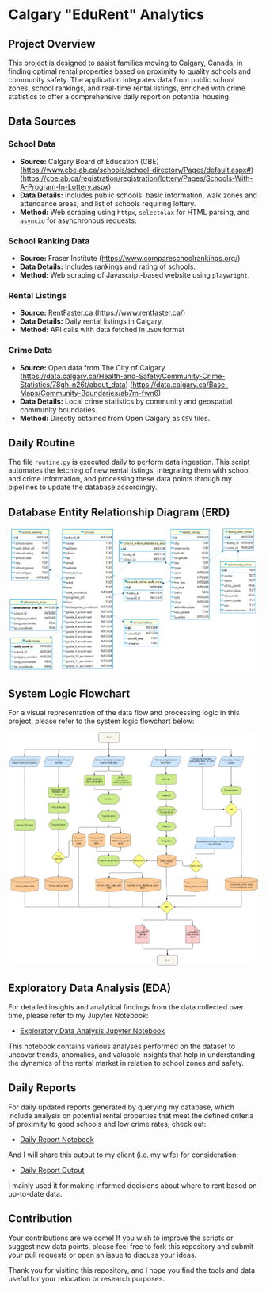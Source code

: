 # Calgary "EduRent" Analytics

## Project Overview

This project is designed to assist families moving to Calgary, Canada, in finding optimal rental properties based on proximity to quality schools and community safety. The application integrates data from public school zones, school rankings, and real-time rental listings, enriched with crime statistics to offer a comprehensive daily report on potential housing.

## Data Sources

### School Data

- **Source:** Calgary Board of Education (CBE)
  (https://www.cbe.ab.ca/schools/school-directory/Pages/default.aspx#)
  (https://cbe.ab.ca/registration/registration/lottery/Pages/Schools-With-A-Program-In-Lottery.aspx)
- **Data Details:** Includes public schools' basic information, walk zones and attendance areas, and list of schools requiring lottery.
- **Method:** Web scraping using `httpx`, `selectolax` for HTML parsing, and `asyncio` for asynchronous requests.

### School Ranking Data

- **Source:** Fraser Institute (https://www.compareschoolrankings.org/)
- **Data Details:** Includes rankings and rating of schools.
- **Method:** Web scraping of Javascript-based website using `playwright`.

### Rental Listings

- **Source:** RentFaster.ca (https://www.rentfaster.ca/)
- **Data Details:** Daily rental listings in Calgary.
- **Method:** API calls with data fetched in `JSON` format

### Crime Data

- **Source:** Open data from The City of Calgary
  (https://data.calgary.ca/Health-and-Safety/Community-Crime-Statistics/78gh-n26t/about_data)
  (https://data.calgary.ca/Base-Maps/Community-Boundaries/ab7m-fwn6)
- **Data Details:** Local crime statistics by community and geospatial community boundaries.
- **Method:** Directly obtained from Open Calgary as `CSV` files.

## Daily Routine

The file `routine.py` is executed daily to perform data ingestion. This script automates the fetching of new rental listings, integrating them with school and crime information, and processing these data points through my pipelines to update the database accordingly.

## Database Entity Relationship Diagram (ERD)

![ERD](diagrams/database_erd.png)

## System Logic Flowchart

For a visual representation of the data flow and processing logic in this project, please refer to the system logic flowchart below:

![System Logic Flowchart](diagrams/CBE%20project-Full%20data%20pipeline.drawio.png)

## Exploratory Data Analysis (EDA)

For detailed insights and analytical findings from the data collected over time, please refer to my Jupyter Notebook:

- [Exploratory Data Analysis Jupyter Notebook](exploratory%20data%20analysis_21.4.2024.ipynb)

This notebook contains various analyses performed on the dataset to uncover trends, anomalies, and valuable insights that help in understanding the dynamics of the rental market in relation to school zones and safety.

## Daily Reports

For daily updated reports generated by querying my database, which include analysis on potential rental properties that meet the defined criteria of proximity to good schools and low crime rates, check out:

- [Daily Report Notebook](results/report.ipynb)

And I will share this output to my client (i.e. my wife) for consideration:

- [Daily Report Output](results/map.html)

I mainly used it for making informed decisions about where to rent based on up-to-date data.

## Contribution

Your contributions are welcome! If you wish to improve the scripts or suggest new data points, please feel free to fork this repository and submit your pull requests or open an issue to discuss your ideas.

Thank you for visiting this repository, and I hope you find the tools and data useful for your relocation or research purposes.
